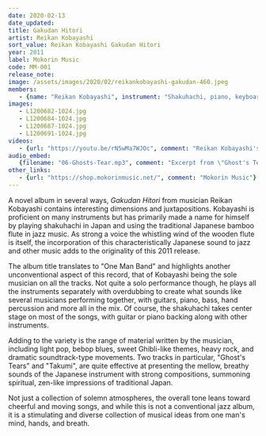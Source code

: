 ```yaml
---
date: 2020-02-13
date_updated: 
title: Gakudan Hitori
artist: Reikan Kobayashi
sort_value: Reikan Kobayashi Gakudan Hitori
year: 2011
label: Mokorin Music
code: MM-001
release_note: 
image: /assets/images/2020/02/reikankobayashi-gakudan-460.jpeg
members:
   - {name: "Reikan Kobayashi", instrument: "Shakuhachi, piano, keyboard, guitar, wood bass, flute, melodion, egg shaker, voice percussion, whistle, nabe pot", japanese_name: 小林鈴勘, url: "https://reikankobayashi.net/"}
images: 
   - L1200682-1024.jpg
   - L1200684-1024.jpg
   - L1200687-1024.jpg
   - L1200691-1024.jpg
videos: 
   - {url: "https://youtu.be/rN5wMa7WJOc", comment: "Reikan Kobayashi's \"Sunday Morning\", the first track on this album"}
audio_embed:
   {filename: "06-Ghosts-Tear.mp3", comment: "Excerpt from \"Ghost's Tears\", the sixth track on this album:"}
other_links:
   - {url: "https://shop.mokorinmusic.net/", comment: "Mokorin Music"}   
---
```


A novel album in several ways, *Gakudan Hitori* from musician Reikan Kobayashi contains interesting dimensions and juxtapositions. Kobayashi is proficient on many instruments but has primarily made a name for himself by playing shakuhachi in Japan and using the traditional Japanese bamboo flute in jazz music. As strong a voice the whistling wind of the wooden flute is itself, the incorporation of this characteristically Japanese sound to jazz and other music adds to the originality of this 2011 release.

The album title translates to "One Man Band" and highlights another unconventional aspect of this record, that of Kobayashi being the sole musician on all the tracks. Not quite a solo performance though, he plays all the instruments separately with overdubbing to create what sounds like several musicians performing together, with guitars, piano, bass, hand percussion and more all in the mix. Of course, the shakuhachi takes center stage on most of the songs, with guitar or piano backing along with other instruments.

Adding to the variety is the range of material written by the musician, including light pop, bebop blues, sweet Ghibli-like themes, heavy rock, and dramatic soundtrack-type movements. Two tracks in particular, "Ghost's Tears" and "Takumi", are quite effective at presenting the mellow, breathy sounds of the Japanese instrument with strong compositions, summoning spiritual, zen-like impressions of traditional Japan.

Not just a collection of solemn atmospheres, the overall tone leans toward cheerful and moving songs, and while this is not a conventional jazz album, it is a stimulating and diverse collection of musical ideas from one man's mind, hands, and breath.


